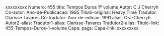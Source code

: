 xxxxxxxxx
Numero: 455
title: Tempos Duros 1º volume
Autor: C J Cherryh
Co-autor: 
Ano-de-Publicacao: 1995
Titulo-original: Heavy Time
Tradutor: Clarisse Tavares
Co-tradutor: 
Ano-de-edicao: 1991
alias: C-J-Cherryh
Autor2-alias: 
Tradutor1-alias: Clarisse-Tavares
Tradutor2-alias: 
Titulo-link: 455-Tempos-Duros-1-volume
Capa: 
pags: 
Capa-link: 
xxxxxxxxx